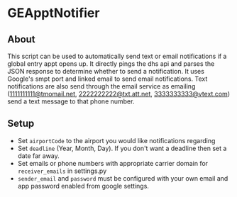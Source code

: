 # GEApptNotifier

## About
This script can be used to automatically send text or email notifications if a global entry appt opens up. It directly pings the dhs api and parses the JSON response to determine whether to send a notification. It uses Google's smpt port and linked email to send email notifications. Text notifications are also send through the email service as emailing (1111111111@tmomail.net, 2222222222@txt.att.net, 3333333333@vtext.com) send a text message to that phone number.

## Setup
- Set `airportCode` to the airport you would like notifications regarding
- Set `deadline` (Year, Month, Day). If you don't want a deadline then set a date far away.
- Set emails or phone numbers with appropriate carrier domain for `receiver_emails` in settings.py
- `sender_email` and `password` must be configured with your own email and app password enabled from google settings.